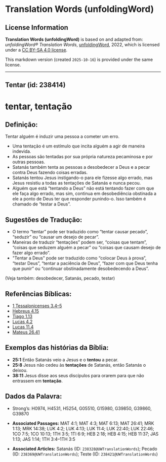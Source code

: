 # Translation Words (unfoldingWord)

## License Information

**Translation Words (unfoldingWord)** is based on and adapted from: _unfoldingWord® Translation Words_, [unfoldingWord](https://unfoldingword.org/utw), 2022, which is licensed under a [CC BY-SA 4.0 license](https://creativecommons.org/licenses/by-sa/4.0/legalcode.en).

This markdown version (created `2025-10-16`) is provided under the same license.



--------------------------------

## Tentar (id: 238414)

tentar, tentação
================

Definição:
----------

Tentar alguém é induzir uma pessoa a cometer um erro.

* Uma tentação é um estímulo que incita alguém a agir de maneira indevida.
* As pessoas são tentadas por sua própria natureza pecaminosa e por outras pessoas.
* Satanás também tenta as pessoas a desobedecer a Deus e a pecar contra Deus fazendo coisas erradas.
* Satanás tentou Jesus instigando\-o para ele fizesse algo errado, mas Jesus resistiu a todas as tentações de Satanás e nunca pecou.
* Alguém que está “tentando a Deus” não está tentando fazer com que ele faça algo errado, mas sim, continua em desobediência obstinada a ele a ponto de Deus ter que responder punindo\-o. Isso também é chamado de “testar a Deus”.

Sugestões de Tradução:
----------------------

* O termo “tentar” pode ser traduzido como “tentar causar pecado”, “seduzir” ou “causar um desejo de pecar”.
* Maneiras de traduzir “tentações” podem ser, “coisas que tentam”, “coisas que seduzem alguém a pecar” ou “coisas que causam desejo de fazer algo errado”.
* "Tentar a Deus" pode ser traduzido como “colocar Deus à prova”, “testar Deus”, “tentar a paciência de Deus”, “fazer com que Deus tenha que punir” ou “continuar obstinadamente desobedecendo a Deus”.

(Veja também: desobedecer, Satanás, pecado, testar)

Referências Bíblicas:
---------------------

* [1 Tessalonicenses 3\.4–5](https://ref.ly/1Thess3:4-1Thess3:5)
* [Hebreus 4\.15](https://ref.ly/Heb4:15)
* [Tiago 1\.13](https://ref.ly/Jas1:13)
* [Lucas 4\.2](https://ref.ly/Luke4:2)
* [Lucas 11\.4](https://ref.ly/Luke11:4)
* [Mateus 26\.41](https://ref.ly/Matt26:41)

Exemplos das histórias da Bíblia:
---------------------------------

* **25:1** Então Satanás veio a Jesus e o **tentou** a pecar.
* **25:8** Jesus não cedeu às **tentações** de Satanás, então Satanás o deixou.
* **38:11** Jesus disse aos seus discípulos para orarem para que não entrassem em **tentação**.

Dados da Palavra:
-----------------

* Strong’s: H0974, H4531, H5254, G05510, G15980, G39850, G39860, G39870

* **Associated Passages:** MAT 4:1; MAT 4:3; MAT 6:13; MAT 26:41; MRK 1:13; MRK 14:38; LUK 4:2; LUK 4:13; LUK 11:4; LUK 22:40; LUK 22:46; 1CO 7:5; 1CO 10:13; 1TH 3:5; 1TI 6:9; HEB 2:18; HEB 4:15; HEB 11:37; JAS 1:13; JAS 1:14; 1TH 3:4–1TH 3:5
* **Associated Articles:** Satanás (ID: `238328@UWTranslationWords`); Pecado (ID: `238369@UWTranslationWords`); Teste (ID: `238421@UWTranslationWords`)

